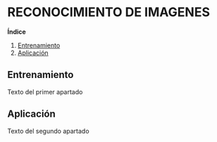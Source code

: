 # RECONOCIMIENTO DE IMAGENES
**Índice**   
1. [Entrenamiento](#id1)
2. [Aplicación](#id2)
## Entrenamiento<a name="id1"></a>
Texto del primer apartado
## Aplicación<a name="id2"></a>
Texto del segundo apartado
